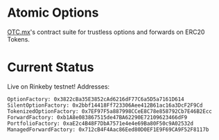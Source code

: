 # Atomic Options
[OTC.mx](https://otc.mx)'s contract suite for trustless options and forwards on ERC20 Tokens.

# Current Status
Live on Rinkeby testnet! Addresses:
```
OptionFactory: 0x3822cBa35E3852cAd6216dF77C6a5D5a7161D614
SilentOptionFactory: 0x2bbf14418Ff723306Aee412B61ac16a3DcF2F9Cd
TokenizedOptionFactory: 0x7EF97F5a887998CCeE8C78e858792Cb7E46B2Ecc
ForwardFactory: 0xb1A8e083867515de47BA62290E72109623466dF9
PortfolioFactory: 0xaE2c4B48F7DbA7571e4e4e69Ba80F50c9A02532d
ManagedForwardFactory: 0x712cB4F4Aac86Eed80D0EF1E9F69CA9F52F8117b
```

